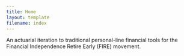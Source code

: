 ```yaml
---
title: Home
layout: template
filename: index
--- 
```

An actuarial iteration to traditional personal-line financial tools for the Financial Independence Retire Early (FIRE) movement.

